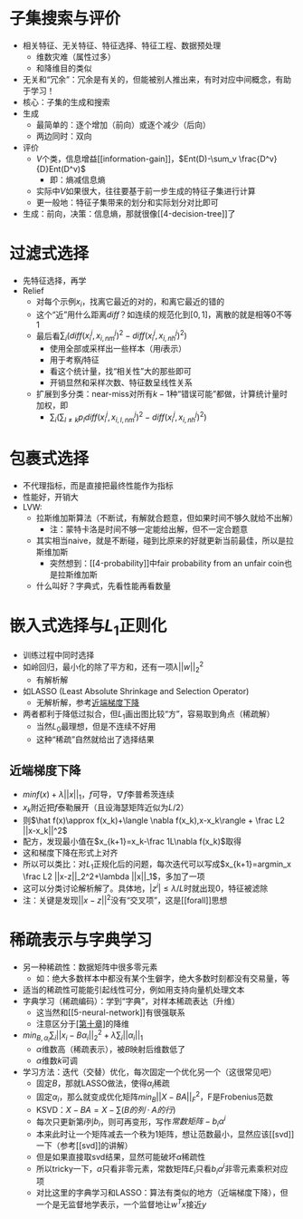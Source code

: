 # 子集搜索与评价
- 相关特征、无关特征、特征选择、特征工程、数据预处理
  - 维数灾难（属性过多）
  - 和降维目的类似
- 无关和“冗余”：冗余是有关的，但能被别人推出来，有时对应中间概念，有助于学习！
- 核心：子集的生成和搜索
- 生成
  - 最简单的：逐个增加（前向）或逐个减少（后向）
  - 两边同时：双向
- 评价
  - $V$个类，信息增益[[information-gain]]，$Ent(D)-\sum_v \frac{D^v}{D}Ent(D^v)$
    - 即：熵减信息熵
  - 实际中$V$如果很大，往往要基于前一步生成的特征子集进行计算
  - 更一般地：特征子集带来的划分和实际划分对比即可
- 生成：前向，决策：信息熵，那就很像[[4-decision-tree]]了
# 过滤式选择
- 先特征选择，再学
- Relief
  - 对每个示例$x_i$，找离它最近的对的，和离它最近的错的
  - 这个“近”用什么距离$diff$？如连续的规范化到$[0,1]$，离散的就是相等0不等1
  - 最后看$\sum_i (diff(x_i^j,x_{i,nm}^j)^2 - diff(x_i^j, x_{i,nh}^j)^2)$
    - 使用全部或采样出一些样本（用$i$表示）
    - 用于考察$j$特征
    - 看这个统计量，找“相关性”大的那些即可
    - 开销显然和采样次数、特征数呈线性关系
  - 扩展到多分类：near-miss对所有$k-1$种“错误可能”都做，计算统计量时加权，即
    - $\sum_i(\sum_{l\ne k} p_l diff(x_i^j, x_{i,l,nm}^j)^2-diff(x_i^j,x_{i,nh}^j)^2)$
# 包裹式选择
- 不代理指标，而是直接把最终性能作为指标
- 性能好，开销大
- LVW:
  - 拉斯维加斯算法（不断试，有解就合题意，但如果时间不够久就给不出解）
    - 注：蒙特卡洛是时间不够一定能给出解，但不一定合题意
  - 其实相当naive，就是不断碰，碰到比原来的好就更新当前最佳，所以是拉斯维加斯
    - 突然想到：[[4-probability]]中fair probability from an unfair coin也是拉斯维加斯
  - 什么叫好？字典式，先看性能再看数量
# 嵌入式选择与$L_1$正则化
- 训练过程中同时选择
- 如岭回归，最小化的除了平方和，还有一项$\lambda ||w||_2^2$
  - 有解析解
- 如LASSO (Least Absolute Shrinkage and Selection Operator)
  - 无解析解，参考[近端梯度下降](#近端梯度下降)
- 两者都利于降低过拟合，但$L_1$画出图比较“方”，容易取到角点（稀疏解）
  - 当然$L_0$最理想，但是不连续不好用
  - 这种“稀疏”自然就给出了选择结果
## 近端梯度下降
- $min f(x)+\lambda ||x||_1$，$f$可导，$\nabla f$李普希茨连续
- $x_k$附近把$f$泰勒展开（且设海瑟矩阵近似为$L/2$）
- 则$\hat f(x)\approx f(x_k)+\langle \nabla f(x_k),x-x_k\rangle + \frac L2 ||x-x_k||^2$
- 配方，发现最小值在$x_{k+1}=x_k-\frac 1L\nabla f(x_k)$取得
- 这和梯度下降在形式上对齐
- 所以可以类比：对$L_1$正规化后的问题，每次迭代可以写成$x_{k+1}=argmin_x \frac L2 ||x-z||_2^2+\lambda ||x||_1$，多加了一项
- 这可以分类讨论解析解了。具体地，$|z^i|\le \lambda/L$时就出现0，特征被滤除
- 注：关键是发现$||x-z||^2$没有“交叉项”，这是[[forall]]思想
# 稀疏表示与字典学习
- 另一种稀疏性：数据矩阵中很多零元素
  - 如：绝大多数样本中都没有某个生僻字，绝大多数时刻都没有交易量，等
- 适当的稀疏性可能能引起线性可分，例如用支持向量机处理文本
- 字典学习（稀疏编码）：学到“字典”，对样本稀疏表达（升维）
  - 这当然和[[5-neural-network]]有很强联系
  - 注意区分于[[第十章]](todo)的降维
- $min_{B,\alpha_i} \sum_i ||x_i-B\alpha_i||_2^2+\lambda \sum_i ||\alpha_i||_1$
  - $\alpha$维数高（稀疏表示），被$B$映射后维数低了
  - $\alpha$维数$k$可调
- 学习方法：迭代（交替）优化，每次固定一个优化另一个（这很常见吧）
  - 固定$B$，那就LASSO做法，使得$\alpha_i$稀疏
  - 固定$\alpha_i$，那么就变成优化矩阵$min_B ||X-BA||^2_F$，F是Frobenius范数
  - KSVD：$X-BA = X-\sum(B的列\cdot A的行)$
  - 每次只更新第$i$列$b_i$，则可再变形，写作$常数矩阵 - b_i\alpha ^i$
  - 本来此时让一个矩阵减去一个秩为1矩阵，想让范数最小，显然应该[[svd]]一下（参考[[svd]]的讲解）
  - 但是如果直接取svd结果，显然可能破坏$\alpha$稀疏性
  - 所以tricky一下，$\alpha$只看非零元素，常数矩阵$E_i$只看$b_i\alpha^i$非零元素乘积对应项
  - 对比这里的字典学习和LASSO：算法有类似的地方（近端梯度下降），但一个是无监督地学表示，一个监督地让$w^Tx$接近$y$